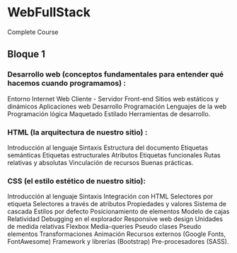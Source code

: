 # WebFullStack
Complete Course
## Bloque 1
### Desarrollo web (conceptos fundamentales para entender qué hacemos cuando programamos) : 
Entorno
Internet
Web
Cliente - Servidor
Front-end
Sitios web estáticos y dinámicos
Aplicaciones web
Desarrollo
Programación
Lenguajes de la web
Programación lógica
Maquetado
Estilado
Herramientas de desarrollo.
### HTML (la arquitectura de nuestro sitio) : 
Introducción al lenguaje
Sintaxis
Estructura del documento
Etiquetas semánticas
Etiquetas estructurales
Atributos
Etiquetas funcionales
Rutas relativas y absolutas
Vinculación de recursos
Buenas prácticas.
### CSS (el estilo estético de nuestro sitio): 
Introducción al lenguaje
Sintaxis
Integración con HTML
Selectores por etiqueta
Selectores a través de atributos
Propiedades y valores
Sistema de cascada
Estilos por defecto
Posicionamiento de elementos
Modelo de cajas
Relatividad
Debugging en el explorador
Responsive web design
Unidades de medida relativas
Flexbox
Media-queries
Pseudo clases
Pseudo elementos
Transformaciones
Animación
Recursos externos (Google Fonts, FontAwesome)
Framework y librerías (Bootstrap)
Pre-procesadores (SASS).
